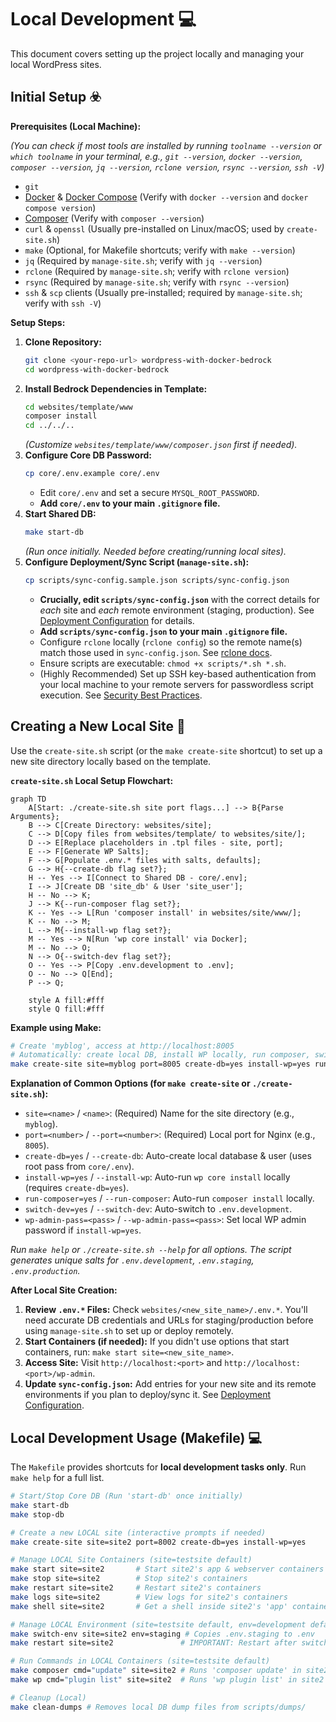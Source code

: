 # Local Development 💻

This document covers setting up the project locally and managing your local
WordPress sites.

## Initial Setup ☣️

**Prerequisites (Local Machine):**

_(You can check if most tools are installed by running `toolname --version` or
`which toolname` in your terminal, e.g., `git --version`, `docker --version`,
`composer --version`, `jq --version`, `rclone version`, `rsync --version`,
`ssh -V`)_

- `git`
- [Docker](https://docs.docker.com/get-docker/) &
  [Docker Compose](https://docs.docker.com/compose/install/) (Verify with
  `docker --version` and `docker compose version`)
- [Composer](https://getcomposer.org/) (Verify with `composer --version`)
- `curl` & `openssl` (Usually pre-installed on Linux/macOS; used by
  `create-site.sh`)
- `make` (Optional, for Makefile shortcuts; verify with `make --version`)
- `jq` (Required by `manage-site.sh`; verify with `jq --version`)
- `rclone` (Required by `manage-site.sh`; verify with `rclone version`)
- `rsync` (Required by `manage-site.sh`; verify with `rsync --version`)
- `ssh` & `scp` clients (Usually pre-installed; required by `manage-site.sh`;
  verify with `ssh -V`)

**Setup Steps:**

1.  **Clone Repository:**
    ```bash
    git clone <your-repo-url> wordpress-with-docker-bedrock
    cd wordpress-with-docker-bedrock
    ```
2.  **Install Bedrock Dependencies in Template:**
    ```bash
    cd websites/template/www
    composer install
    cd ../../..
    ```
    _(Customize `websites/template/www/composer.json` first if needed)._
3.  **Configure Core DB Password:**
    ```bash
    cp core/.env.example core/.env
    ```
    - Edit `core/.env` and set a secure `MYSQL_ROOT_PASSWORD`.
    - **Add `core/.env` to your main `.gitignore` file.**
4.  **Start Shared DB:**
    ```bash
    make start-db
    ```
    _(Run once initially. Needed before creating/running local sites)._
5.  **Configure Deployment/Sync Script (`manage-site.sh`):**
    ```bash
    cp scripts/sync-config.sample.json scripts/sync-config.json
    ```
    - **Crucially, edit `scripts/sync-config.json`** with the correct details
      for _each_ site and _each_ remote environment (staging, production). See
      [Deployment Configuration](../docs/deployment.md#configuration-scriptssync-configjson)
      for details.
    - **Add `scripts/sync-config.json` to your main `.gitignore` file.**
    - Configure `rclone` locally (`rclone config`) so the remote name(s) match
      those used in `sync-config.json`. See
      [rclone docs](https://rclone.org/docs/).
    - Ensure scripts are executable: `chmod +x scripts/*.sh *.sh`.
    - (Highly Recommended) Set up SSH key-based authentication from your local
      machine to your remote servers for passwordless script execution. See
      [Security Best Practices](../docs/security.md#ssh-hardening-).

## Creating a New Local Site 🚀

Use the `create-site.sh` script (or the `make create-site` shortcut) to set up a
new site directory locally based on the template.

**`create-site.sh` Local Setup Flowchart:**

```mermaid
graph TD
    A[Start: ./create-site.sh site port flags...] --> B{Parse Arguments};
    B --> C[Create Directory: websites/site];
    C --> D[Copy files from websites/template/ to websites/site/];
    D --> E[Replace placeholders in .tpl files - site, port];
    E --> F[Generate WP Salts];
    F --> G[Populate .env.* files with salts, defaults];
    G --> H{--create-db flag set?};
    H -- Yes --> I[Connect to Shared DB - core/.env];
    I --> J[Create DB 'site_db' & User 'site_user'];
    H -- No --> K;
    J --> K{--run-composer flag set?};
    K -- Yes --> L[Run 'composer install' in websites/site/www/];
    K -- No --> M;
    L --> M{--install-wp flag set?};
    M -- Yes --> N[Run 'wp core install' via Docker];
    M -- No --> O;
    N --> O{--switch-dev flag set?};
    O -- Yes --> P[Copy .env.development to .env];
    O -- No --> Q[End];
    P --> Q;

    style A fill:#fff
    style Q fill:#fff
```

**Example using Make:**

```bash
# Create 'myblog', access at http://localhost:8005
# Automatically: create local DB, install WP locally, run composer, switch to dev env
make create-site site=myblog port=8005 create-db=yes install-wp=yes run-composer=yes switch-dev=yes wp-admin-pass=securepassword
```

**Explanation of Common Options (for `make create-site` or
`./create-site.sh`):**

- `site=<name>` / `<name>`: (Required) Name for the site directory (e.g.,
  `myblog`).
- `port=<number>` / `--port=<number>`: (Required) Local port for Nginx (e.g.,
  `8005`).
- `create-db=yes` / `--create-db`: Auto-create local database & user (uses root
  pass from `core/.env`).
- `install-wp=yes` / `--install-wp`: Auto-run `wp core install` locally
  (requires `create-db=yes`).
- `run-composer=yes` / `--run-composer`: Auto-run `composer install` locally.
- `switch-dev=yes` / `--switch-dev`: Auto-switch to `.env.development`.
- `wp-admin-pass=<pass>` / `--wp-admin-pass=<pass>`: Set local WP admin password
  if `install-wp=yes`.

_Run `make help` or `./create-site.sh --help` for all options._ _The script
generates unique salts for `.env.development`, `.env.staging`,
`.env.production`._

**After Local Site Creation:**

1.  **Review `.env.*` Files:** Check `websites/<new_site_name>/.env.*`. You'll
    need accurate DB credentials and URLs for staging/production before using
    `manage-site.sh` to set up or deploy remotely.
2.  **Start Containers (if needed):** If you didn't use options that start
    containers, run: `make start site=<new_site_name>`.
3.  **Access Site:** Visit `http://localhost:<port>` and
    `http://localhost:<port>/wp-admin`.
4.  **Update `sync-config.json`:** Add entries for your new site and its remote
    environments if you plan to deploy/sync it. See
    [Deployment Configuration](../docs/deployment.md#configuration-scriptssync-configjson).

## Local Development Usage (Makefile) 💻

The `Makefile` provides shortcuts for **local development tasks only**. Run
`make help` for a full list.

```bash
# Start/Stop Core DB (Run 'start-db' once initially)
make start-db
make stop-db

# Create a new LOCAL site (interactive prompts if needed)
make create-site site=site2 port=8002 create-db=yes install-wp=yes

# Manage LOCAL Site Containers (site=testsite default)
make start site=site2       # Start site2's app & webserver containers
make stop site=site2        # Stop site2's containers
make restart site=site2     # Restart site2's containers
make logs site=site2        # View logs for site2's containers
make shell site=site2       # Get a shell inside site2's 'app' container

# Manage LOCAL Environment (site=testsite default, env=development default)
make switch-env site=site2 env=staging # Copies .env.staging to .env
make restart site=site2               # IMPORTANT: Restart after switching env

# Run Commands in LOCAL Containers (site=testsite default)
make composer cmd="update" site=site2 # Runs 'composer update' in site2's app container
make wp cmd="plugin list" site=site2  # Runs 'wp plugin list' in site2's app container

# Cleanup (Local)
make clean-dumps # Removes local DB dump files from scripts/dumps/
```
